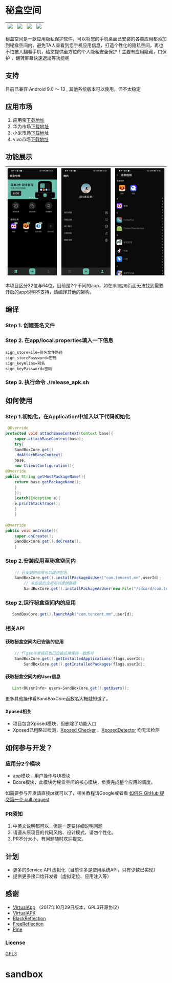 # 秘盒空间

![](https://pp.myapp.com/ma_pic2/0/shot_54317079_1_1687855117/0)|![](https://pp.myapp.com/ma_pic2/0/shot_54317079_2_1687855117/0)|![](https://pp.myapp.com/ma_pic2/0/shot_54317079_3_1687855117/0)|![](https://pp.myapp.com/ma_pic2/0/shot_54317079_4_1687855117/0)
---|---|---|---

秘盒空间是一款应用隐私保护软件，可以将您的手机桌面已安装的各类应用都添加到秘盒空间内，避免TA人查看到您手机应用信息，打造个性化的隐私空间，再也不怕被人翻看手机，给您提供全方位的个人隐私安全保护！主要有应用隐藏，口保护
，翻转屏幕快速退出等功能呢

## 支持

目前已兼容 Android 9.0 ～ 13 , 其他系统版本可以使用，但不太稳定

## 应用市场

1. 应用宝[下载地址](https://sj.qq.com/appdetail/com.hello.miheapp)
1. 华为市场[下载地址](https://appgallery.huawei.com/#/app/C108562001)
1. 小米市场[下载地址](https://app.mi.com/details?id=com.hello.miheapp&ref=search)
1. vivo市场[下载地址](http://info.appstore.vivo.com.cn/detail/3559272)


## 功能展示

![](assets/Screenshot_20230629_103013.png)|![](assets/Screenshot_20230629_103051.png)|![](assets/Screenshot_20230629_103039.png)
---|---|---

本项目区分32位与64位，目前是2个不同的app，如在`添加应用`页面无法找到需要开启的app说明不支持，请编译其他的架构。

## 编译

### Step 1. 创建签名文件

### Step 2. 在app/local.properties填入一下信息

```
sign_storeFile=签名文件路径
sign_storePassword=密码
sign_keyAlias=别名
sign_keyPassword=密码
```

### Step 3. 执行命令 ./release_apk.sh

## 如何使用

### Step 1.初始化，在Application中加入以下代码初始化

```java
 @Override
protected void attachBaseContext(Context base){
    super.attachBaseContext(base);
    try{
    SandBoxCore.get()
    .doAttachBaseContext(
    base,
    new ClientConfiguration(){
@Override
public String getHostPackageName(){
    return base.getPackageName();
    }
    });
    }catch(Exception e){
    e.printStackTrace();
    }
    }

@Override
public void onCreate(){
    super.onCreate();
    SandBoxCore.get().doCreate();
    }
```

### Step 2.安装应用至秘盒空间内

```java
    // 已安装的应用可以提供包名
    SandBoxCore.get().installPackageAsUser("com.tencent.mm",userId);
        // 未安装的应用可以提供路径
        SandBoxCore.get().installPackageAsUser(new File("/sdcard/com.tencent.mm.apk"),userId);
```

### Step 2.运行秘盒空间内的应用

```java
   SandBoxCore.get().launchApk("com.tencent.mm",userId);
```

### 相关API

#### 获取秘盒空间内已安装的应用

```java
    // flgas与常规获取已安装应用保持一致即可
    SandBoxCore.get().getInstalledApplications(flags,userId);
        SandBoxCore.get().getInstalledPackages(flags,userId);
```

#### 获取秘盒空间内的User信息

```java
   List<BUserInfo> users=SandBoxCore.get().getUsers();
```

更多其他操作看SandBoxCore函数名大概就知道了。

#### Xposed相关

- 项目包含Xposed模块，但删除了功能入口
- Xposed已粗略过检测，[Xposed Checker](https://www.coolapk.com/apk/190247)
  、[XposedDetector](https://github.com/vvb2060/XposedDetector) 均无法检测

## 如何参与开发？

### 应用分2个模块

- app模块，用户操作与UI模块
- Bcore模块，此模块为秘盒空间的核心模块，负责完成整个应用的调度。

如需要参与开发请直接pr就可以了，相关教程请Google或者看 [如何在 GitHub 提交第一个 pull request](https://chinese.freecodecamp.org/news/how-to-make-your-first-pull-request-on-github/)

### PR须知

1. 中英文说明都可以，但是一定要详细说明问题
2. 请遵从原项目的代码风格、设计模式，请勿个性化。
3. PR不分大小，有问题随时欢迎提交。

## 计划

- 更多的Service API 虚拟化（目前许多是使用系统API，只有少数已实现）
- 提供更多接口给开发者（虚拟定位、应用注入等）

## 感谢

- [VirtualApp](https://github.com/asLody/VirtualApp/tree/fd29f19410caaf56060bc941a19299723b550970)
  （2017年10月29日版本，GPL3开源协议）
- [VirtualAPK](https://github.com/didi/VirtualAPK)
- [BlackReflection](https://github.com/CodingGay/BlackReflection)
- [FreeReflection](https://github.com/tiann/FreeReflection)
- [Pine](https://github.com/canyie/pine)

### License

[GPL3](LICENSE) 
# sandbox
